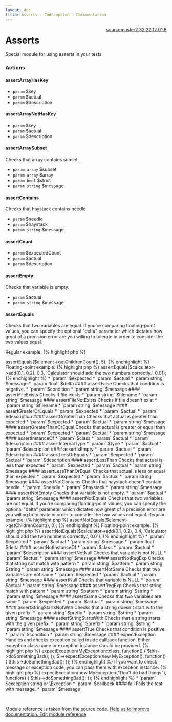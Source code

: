 ```yaml
---
layout: doc
title: Asserts - Codeception - Documentation
---
```




<div class="btn-group" role="group" style="float: right" aria-label="..."><a class="btn btn-default" href="https://github.com/Codeception/Codeception/blob/2.4/src/Codeception/Module/Asserts.php">source</a><a class="btn btn-default" href="https://github.com/Codeception/Codeception/blob/master/docs/modules/Asserts.md">master</a><a class="btn btn-default" href="https://github.com/Codeception/Codeception/blob/2.3/docs/modules/Asserts.md">2.3</a><a class="btn btn-default" href="https://github.com/Codeception/Codeception/blob/2.2/docs/modules/Asserts.md">2.2</a><a class="btn btn-default" href="https://github.com/Codeception/Codeception/blob/2.1/docs/modules/Asserts.md">2.1</a><a class="btn btn-default" href="https://github.com/Codeception/Codeception/blob/2.0/docs/modules/Asserts.md">2.0</a><a class="btn btn-default" href="https://github.com/Codeception/Codeception/blob/1.8/docs/modules/Asserts.md">1.8</a></div>

# Asserts

Special module for using asserts in your tests.

### Actions

#### assertArrayHasKey

 * `param` $key
 * `param` $actual
 * `param` $description

#### assertArrayNotHasKey

 * `param` $key
 * `param` $actual
 * `param` $description

#### assertArraySubset

Checks that array contains subset.

 * `param array`  $subset
 * `param array`  $array
 * `param bool`   $strict
 * `param string` $message

#### assertContains

Checks that haystack contains needle

 * `param`        $needle
 * `param`        $haystack
 * `param string` $message

#### assertCount

 * `param` $expectedCount
 * `param` $actual
 * `param` $description

#### assertEmpty

Checks that variable is empty.

 * `param`        $actual
 * `param string` $message

#### assertEquals

Checks that two variables are equal. If you're comparing floating-point values,
you can specify the optional "delta" parameter which dictates how great of a precision
error are you willing to tolerate in order to consider the two values equal.

Regular example:
{% highlight php %}

<?php
$I->assertEquals($element->getChildrenCount(), 5);

{% endhighlight %}

Floating-point example:
{% highlight php %}

<?php
$I->assertEquals($calculator->add(0.1, 0.2), 0.3, 'Calculator should add the two numbers correctly.', 0.01);

{% endhighlight %}

 * `param`        $expected
 * `param`        $actual
 * `param string` $message
 * `param float`  $delta

#### assertFalse

Checks that condition is negative.

 * `param`        $condition
 * `param string` $message

#### assertFileExists

Checks if file exists

 * `param string` $filename
 * `param string` $message

#### assertFileNotExists

Checks if file doesn't exist

 * `param string` $filename
 * `param string` $message

#### assertGreaterOrEquals

 * `param` $expected
 * `param` $actual
 * `param` $description

#### assertGreaterThan

Checks that actual is greater than expected

 * `param`        $expected
 * `param`        $actual
 * `param string` $message

#### assertGreaterThanOrEqual

Checks that actual is greater or equal than expected

 * `param`        $expected
 * `param`        $actual
 * `param string` $message

#### assertInstanceOf

 * `param` $class
 * `param` $actual
 * `param` $description

#### assertInternalType

 * `param` $type
 * `param` $actual
 * `param` $description

#### assertIsEmpty

 * `param` $actual
 * `param` $description

#### assertLessOrEquals

 * `param` $expected
 * `param` $actual
 * `param` $description

#### assertLessThan

Checks that actual is less than expected

 * `param`        $expected
 * `param`        $actual
 * `param string` $message

#### assertLessThanOrEqual

Checks that actual is less or equal than expected

 * `param`        $expected
 * `param`        $actual
 * `param string` $message

#### assertNotContains

Checks that haystack doesn't contain needle.

 * `param`        $needle
 * `param`        $haystack
 * `param string` $message

#### assertNotEmpty

Checks that variable is not empty.

 * `param`        $actual
 * `param string` $message

#### assertNotEquals

Checks that two variables are not equal. If you're comparing floating-point values,
you can specify the optional "delta" parameter which dictates how great of a precision
error are you willing to tolerate in order to consider the two values not equal.

Regular example:
{% highlight php %}

<?php
$I->assertNotEquals($element->getChildrenCount(), 0);

{% endhighlight %}

Floating-point example:
{% highlight php %}

<?php
$I->assertNotEquals($calculator->add(0.1, 0.2), 0.4, 'Calculator should add the two numbers correctly.', 0.01);

{% endhighlight %}

 * `param`        $expected
 * `param`        $actual
 * `param string` $message
 * `param float`  $delta

#### assertNotInstanceOf

 * `param` $class
 * `param` $actual
 * `param` $description

#### assertNotNull

Checks that variable is not NULL

 * `param`        $actual
 * `param string` $message

#### assertNotRegExp

Checks that string not match with pattern

 * `param string` $pattern
 * `param string` $string
 * `param string` $message

#### assertNotSame

Checks that two variables are not same

 * `param`        $expected
 * `param`        $actual
 * `param string` $message

#### assertNull

Checks that variable is NULL

 * `param`        $actual
 * `param string` $message

#### assertRegExp

Checks that string match with pattern

 * `param string` $pattern
 * `param string` $string
 * `param string` $message

#### assertSame

Checks that two variables are same

 * `param`        $expected
 * `param`        $actual
 * `param string` $message

#### assertStringStartsNotWith

Checks that a string doesn't start with the given prefix.

 * `param string` $prefix
 * `param string` $string
 * `param string` $message

#### assertStringStartsWith

Checks that a string starts with the given prefix.

 * `param string` $prefix
 * `param string` $string
 * `param string` $message

#### assertTrue

Checks that condition is positive.

 * `param`        $condition
 * `param string` $message

#### expectException

Handles and checks exception called inside callback function.
Either exception class name or exception instance should be provided.

{% highlight php %}

<?php
$I->expectException(MyException::class, function() {
    $this->doSomethingBad();
});

$I->expectException(new MyException(), function() {
    $this->doSomethingBad();
});

{% endhighlight %}
If you want to check message or exception code, you can pass them with exception instance:
{% highlight php %}

<?php
// will check that exception MyException is thrown with "Don't do bad things" message
$I->expectException(new MyException("Don't do bad things"), function() {
    $this->doSomethingBad();
});

{% endhighlight %}

 * `param` $exception string or \Exception
 * `param` $callback

#### fail

Fails the test with message.

 * `param` $message

<p>&nbsp;</p><div class="alert alert-warning">Module reference is taken from the source code. <a href="https://github.com/Codeception/Codeception/tree/2.3/src/Codeception/Module/Asserts.php">Help us to improve documentation. Edit module reference</a></div>
